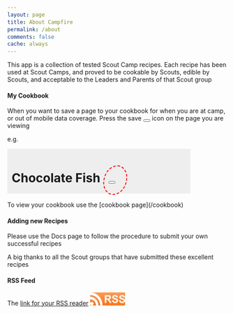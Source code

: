 ```yaml
---
layout: page
title: About Campfire
permalink: /about
comments: false
cache: always
---
```


This app is a collection of tested Scout Camp recipes. Each recipe has been used at Scout Camps, and proved to be cookable by Scouts, edible by Scouts, and acceptable to the Leaders and Parents of that Scout group

#### My Cookbook

When you want to save a page to your cookbook for when you are at camp, or out of mobile data coverage. Press the save <button class="btn btn-lg save" style="margin-left: 0px;" title="Save to my Cookbook"> </button> icon on the page you are viewing

e.g.

<div style="padding: 10px 10px 1px 10px; background-color: #eeeeee; width: 400px;">
<h1 class="posttitle">Chocolate Fish <span  style="border: red dashed 2px; border-radius: 60% 40% 60% 40%; padding: 10px 25px 20px 10px;"><button class="btn btn-lg save" title="Save to my Cookbook"> </button></span></h1>
</div>

<br/>
To view your cookbook use the [cookbook page](/cookbook)

#### Adding new Recipes

Please use the Docs page to follow the procedure to submit your own successful recipes

A big thanks to all the Scout groups that have submitted these excellent recipes


#### RSS Feed

The [link for your RSS reader](/feed.xml)
[![RSS Feed](/assets/images/rssfeed.webp)](/feed.xml)

